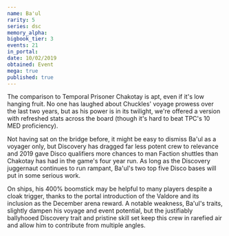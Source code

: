 ```yaml
---
name: Ba'ul
rarity: 5
series: dsc
memory_alpha:
bigbook_tier: 3
events: 21
in_portal:
date: 10/02/2019
obtained: Event
mega: true
published: true
---
```


The comparison to Temporal Prisoner Chakotay is apt, even if it's low hanging fruit. No one has laughed about Chuckles' voyage prowess over the last two years, but as his power is in its twilight, we're offered a version with refreshed stats across the board (though it's hard to beat TPC's 10 MED proficiency).

Not having sat on the bridge before, it might be easy to dismiss Ba'ul as a voyager only, but Discovery has dragged far less potent crew to relevance and 2019 gave Disco qualifiers more chances to man Faction shuttles than Chakotay has had in the game's four year run. As long as the Discovery juggernaut continues to run rampant, Ba'ul's two top five Disco bases will put in some serious work.

On ships, his 400% boomstick may be helpful to many players despite a cloak trigger, thanks to the portal introduction of the Valdore and its inclusion as the December arena reward. A notable weakness, Ba'ul's traits, slightly dampen his voyage and event potential, but the justifiably ballyhooed Discovery trait and pristine skill set keep this crew in rarefied air and allow him to contribute from multiple angles.
